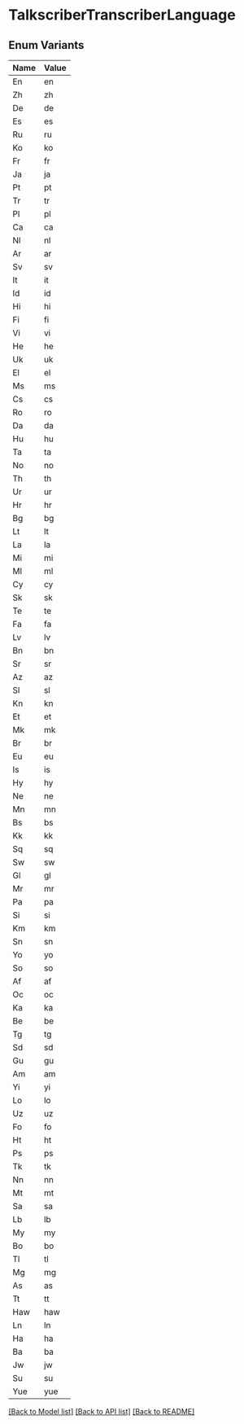 # TalkscriberTranscriberLanguage

## Enum Variants

| Name | Value |
|---- | -----|
| En | en |
| Zh | zh |
| De | de |
| Es | es |
| Ru | ru |
| Ko | ko |
| Fr | fr |
| Ja | ja |
| Pt | pt |
| Tr | tr |
| Pl | pl |
| Ca | ca |
| Nl | nl |
| Ar | ar |
| Sv | sv |
| It | it |
| Id | id |
| Hi | hi |
| Fi | fi |
| Vi | vi |
| He | he |
| Uk | uk |
| El | el |
| Ms | ms |
| Cs | cs |
| Ro | ro |
| Da | da |
| Hu | hu |
| Ta | ta |
| No | no |
| Th | th |
| Ur | ur |
| Hr | hr |
| Bg | bg |
| Lt | lt |
| La | la |
| Mi | mi |
| Ml | ml |
| Cy | cy |
| Sk | sk |
| Te | te |
| Fa | fa |
| Lv | lv |
| Bn | bn |
| Sr | sr |
| Az | az |
| Sl | sl |
| Kn | kn |
| Et | et |
| Mk | mk |
| Br | br |
| Eu | eu |
| Is | is |
| Hy | hy |
| Ne | ne |
| Mn | mn |
| Bs | bs |
| Kk | kk |
| Sq | sq |
| Sw | sw |
| Gl | gl |
| Mr | mr |
| Pa | pa |
| Si | si |
| Km | km |
| Sn | sn |
| Yo | yo |
| So | so |
| Af | af |
| Oc | oc |
| Ka | ka |
| Be | be |
| Tg | tg |
| Sd | sd |
| Gu | gu |
| Am | am |
| Yi | yi |
| Lo | lo |
| Uz | uz |
| Fo | fo |
| Ht | ht |
| Ps | ps |
| Tk | tk |
| Nn | nn |
| Mt | mt |
| Sa | sa |
| Lb | lb |
| My | my |
| Bo | bo |
| Tl | tl |
| Mg | mg |
| As | as |
| Tt | tt |
| Haw | haw |
| Ln | ln |
| Ha | ha |
| Ba | ba |
| Jw | jw |
| Su | su |
| Yue | yue |


[[Back to Model list]](../README.md#documentation-for-models) [[Back to API list]](../README.md#documentation-for-api-endpoints) [[Back to README]](../README.md)


